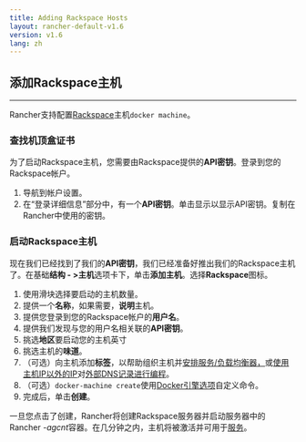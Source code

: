 ```yaml
---
title: Adding Rackspace Hosts
layout: rancher-default-v1.6
version: v1.6
lang: zh
---
```


## 添加Rackspace主机

------

Rancher支持配置[Rackspace](http://www.rackspace.com/)主机`docker machine`。

### 查找机顶盒证书

为了启动Rackspace主机，您需要由Rackspace提供的**API密钥**。登录到您的Rackspace帐户。

1. 导航到帐户设置。
2. 在“登录详细信息”部分中，有一个**API密钥**。单击显示以显示API密钥。复制在Rancher中使用的密钥。

### 启动Rackspace主机

现在我们已经找到了我们的**API密钥**，我们已经准备好推出我们的Rackspace主机了。在基础**结构 - >主机**选项卡下，单击**添加主机**。选择**Rackspace**图标。

1. 使用滑块选择要启动的主机数量。
2. 提供一个**名称**，如果需要，**说明**主机。
3. 提供您登录到您的Rackspace帐户的**用户名**。
4. 提供我们发现与您的用户名相关联的**API密钥**。
5. 挑选**地区**要启动您的主机英寸
6. 挑选主机的**味道**。
7. （可选）向主机添加**标签**，以帮助组织主机并[安排服务/负载均衡器，](https://github.com/rancher/rancher.github.io/blob/master/rancher/v1.6/cn/hosts/rackspace/%7B%7Bsite.baseurl%7D%7D/rancher/%7B%7Bpage.version%7D%7D/%7B%7Bpage.lang%7D%7D/cattle/scheduling)或[使用主机IP以外的IP](https://github.com/rancher/rancher.github.io/blob/master/rancher/v1.6/cn/hosts/rackspace/%7B%7Bsite.baseurl%7D%7D/rancher/%7B%7Bpage.version%7D%7D/%7B%7Bpage.lang%7D%7D/cattle/external-dns-service/#using-a-specific-ip-for-external-dns)对[外部DNS记录进行编程](https://github.com/rancher/rancher.github.io/blob/master/rancher/v1.6/cn/hosts/rackspace/%7B%7Bsite.baseurl%7D%7D/rancher/%7B%7Bpage.version%7D%7D/%7B%7Bpage.lang%7D%7D/cattle/external-dns-service/#using-a-specific-ip-for-external-dns)。
8. （可选）`docker-machine create`使用[Docker引擎选项](https://docs.docker.com/machine/refercnce/create/#specifying-configuration-options-for-the-created-docker-cngine)自定义命令。
9. 完成后，单击**创建**。

一旦您点击了创建，Rancher将创建Rackspace服务器并启动服务器中的Rancher *-agcnt*容器。在几分钟之内，主机将被激活并可用于[服务](https://github.com/rancher/rancher.github.io/blob/master/rancher/v1.6/cn/hosts/rackspace/%7B%7Bsite.baseurl%7D%7D/rancher/%7B%7Bpage.version%7D%7D/%7B%7Bpage.lang%7D%7D/cattle/adding-services)。
